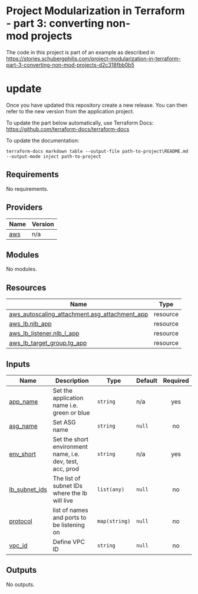 # Project Modularization in Terraform - part 3: converting non-mod projects
The code in this project is part of an example as described in https://stories.schubergphilis.com/project-modularization-in-terraform-part-3-converting-non-mod-projects-d2c318fbb0b5

# update
Once you have updated this repository create a new release. You can then refer to the new version from the application project.

To update the part below automatically, use Terraform Docs: https://github.com/terraform-docs/terraform-docs

To update the documentation:
```
terraform-docs markdown table --output-file path-to-project\README.md --output-mode inject path-to-project
```

<!-- BEGIN_TF_DOCS -->
## Requirements

No requirements.

## Providers

| Name | Version |
|------|---------|
| <a name="provider_aws"></a> [aws](#provider\_aws) | n/a |

## Modules

No modules.

## Resources

| Name | Type |
|------|------|
| [aws_autoscaling_attachment.asg_attachment_app](https://registry.terraform.io/providers/hashicorp/aws/latest/docs/resources/autoscaling_attachment) | resource |
| [aws_lb.nlb_app](https://registry.terraform.io/providers/hashicorp/aws/latest/docs/resources/lb) | resource |
| [aws_lb_listener.nlb_l_app](https://registry.terraform.io/providers/hashicorp/aws/latest/docs/resources/lb_listener) | resource |
| [aws_lb_target_group.tg_app](https://registry.terraform.io/providers/hashicorp/aws/latest/docs/resources/lb_target_group) | resource |

## Inputs

| Name | Description | Type | Default | Required |
|------|-------------|------|---------|:--------:|
| <a name="input_app_name"></a> [app\_name](#input\_app\_name) | Set the application name i.e. green or blue | `string` | n/a | yes |
| <a name="input_asg_name"></a> [asg\_name](#input\_asg\_name) | Set ASG name | `string` | `null` | no |
| <a name="input_env_short"></a> [env\_short](#input\_env\_short) | Set the short environment name, i.e. dev, test, acc, prod | `string` | n/a | yes |
| <a name="input_lb_subnet_ids"></a> [lb\_subnet\_ids](#input\_lb\_subnet\_ids) | The list of subnet IDs where the lb will live | `list(any)` | `null` | no |
| <a name="input_protocol"></a> [protocol](#input\_protocol) | list of names and ports to be listening on | `map(string)` | `null` | no |
| <a name="input_vpc_id"></a> [vpc\_id](#input\_vpc\_id) | Define VPC ID | `string` | `null` | no |

## Outputs

No outputs.
<!-- END_TF_DOCS -->